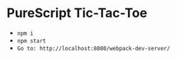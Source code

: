 # PureScript Tic-Tac-Toe

- `npm i`
- `npm start`
- `Go to: http://localhost:8080/webpack-dev-server/`
